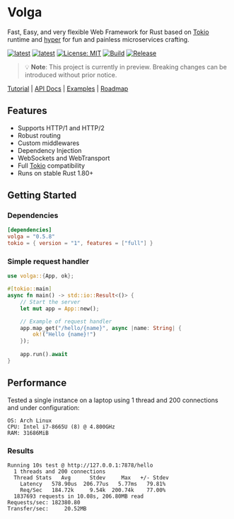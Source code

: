 # Volga
Fast, Easy, and very flexible Web Framework for Rust based on [Tokio](https://tokio.rs/) runtime and [hyper](https://hyper.rs/) for fun and painless microservices crafting.

[![latest](https://img.shields.io/badge/latest-0.5.8-blue)](https://crates.io/crates/volga)
[![latest](https://img.shields.io/badge/rustc-1.80+-964B00)](https://crates.io/crates/volga)
[![License: MIT](https://img.shields.io/badge/License-MIT-violet.svg)](https://github.com/RomanEmreis/volga/blob/main/LICENSE)
[![Build](https://github.com/RomanEmreis/volga/actions/workflows/rust.yml/badge.svg)](https://github.com/RomanEmreis/volga/actions/workflows/rust.yml)
[![Release](https://github.com/RomanEmreis/volga/actions/workflows/release.yml/badge.svg)](https://github.com/RomanEmreis/volga/actions/workflows/release.yml)

> 💡 **Note**: This project is currently in preview. Breaking changes can be introduced without prior notice.

[Tutorial](https://romanemreis.github.io/volga-docs/) | [API Docs](https://docs.rs/volga/latest/volga/) | [Examples](https://github.com/RomanEmreis/volga/tree/main/examples) | [Roadmap](https://github.com/RomanEmreis/volga/milestone/1)

## Features
* Supports HTTP/1 and HTTP/2
* Robust routing
* Custom middlewares
* Dependency Injection
* WebSockets and WebTransport
* Full [Tokio](https://tokio.rs/) compatibility
* Runs on stable Rust 1.80+
## Getting Started
### Dependencies
```toml
[dependencies]
volga = "0.5.8"
tokio = { version = "1", features = ["full"] }
```
### Simple request handler
```rust
use volga::{App, ok};

#[tokio::main]
async fn main() -> std::io::Result<()> {
    // Start the server
    let mut app = App::new();

    // Example of request handler
    app.map_get("/hello/{name}", async |name: String| {
        ok!("Hello {name}!")
    });
    
    app.run().await
}
```
## Performance
Tested a single instance on a laptop using 1 thread and 200 connections and under configuration:
```
OS: Arch Linux
CPU: Intel i7-8665U (8) @ 4.800GHz
RAM: 31686MiB
```
### Results
```
Running 10s test @ http://127.0.0.1:7878/hello
  1 threads and 200 connections
  Thread Stats   Avg      Stdev     Max   +/- Stdev
    Latency   578.90us  206.77us   5.77ms   79.81%
    Req/Sec   184.72k     9.54k  200.74k    77.00%
  1837693 requests in 10.08s, 206.80MB read
Requests/sec: 182380.80
Transfer/sec:     20.52MB
```

